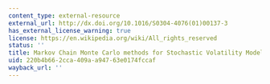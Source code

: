 ```yaml
---
content_type: external-resource
external_url: http://dx.doi.org/10.1016/S0304-4076(01)00137-3
has_external_license_warning: true
license: https://en.wikipedia.org/wiki/All_rights_reserved
status: ''
title: Markov Chain Monte Carlo methods for Stochastic Volatility Models
uid: 220b4b66-2cca-409a-a947-63e0174fccaf
wayback_url: ''
---
```

